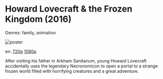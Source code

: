 # Howard Lovecraft &amp; the Frozen Kingdom (2016)

Genres: family, animation

![poster](http://image.tmdb.org/t/p/w500/wu29QWWxGCFpBqSPgvhWa0bY8Az.jpg)

en:
  [720p](magnet:?xt=urn:btih:74D534B0D5E7EB48BD922ECF5BFC4426CF9A49DB&tr=udp://glotorrents.pw:6969/announce&tr=udp://tracker.opentrackr.org:1337/announce&tr=udp://torrent.gresille.org:80/announce&tr=udp://tracker.openbittorrent.com:80&tr=udp://tracker.coppersurfer.tk:6969&tr=udp://tracker.leechers-paradise.org:6969&tr=udp://p4p.arenabg.ch:1337&tr=udp://tracker.internetwarriors.net:1337)
  [1080p](magnet:?xt=urn:btih:3687408B440A8E80887F110389C89928D709757C&tr=udp://glotorrents.pw:6969/announce&tr=udp://tracker.opentrackr.org:1337/announce&tr=udp://torrent.gresille.org:80/announce&tr=udp://tracker.openbittorrent.com:80&tr=udp://tracker.coppersurfer.tk:6969&tr=udp://tracker.leechers-paradise.org:6969&tr=udp://p4p.arenabg.ch:1337&tr=udp://tracker.internetwarriors.net:1337)
  


After visiting his father in Arkham Sanitarium, young Howard Lovecraft accidentally uses the legendary Necronomicon to open a portal to a strange frozen world filled with horrifying creatures and a great adventure.